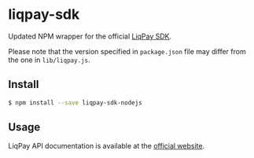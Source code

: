 # liqpay-sdk

Updated NPM wrapper for the official [LiqPay SDK].

Please note that the version specified in `package.json` file may differ from the one in `lib/liqpay.js`.

## Install

```sh
$ npm install --save liqpay-sdk-nodejs
```

## Usage

LiqPay API documentation is available at the [official website].

[LiqPay SDK]: https://github.com/liqpay/sdk-nodejs
[official website]: https://www.liqpay.com/en/doc
